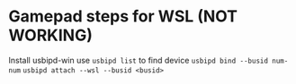 # Gamepad steps for WSL (NOT WORKING)
Install usbipd-win
use `usbipd list` to find device
`usbipd bind --busid num-num`
`usbipd attach --wsl --busid <busid>`
